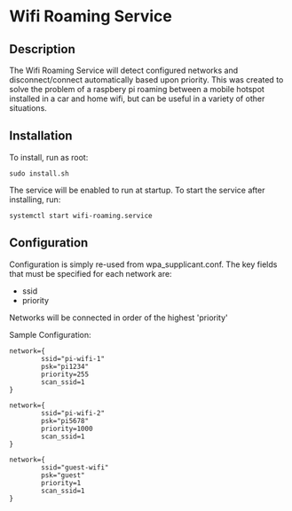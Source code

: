 # Wifi Roaming Service

## Description

The Wifi Roaming Service will detect configured networks and disconnect/connect automatically based upon priority. This was created to solve the problem of a raspbery pi roaming between a mobile hotspot installed in a car and home wifi, but can be useful in a variety of other situations.

## Installation
To install, run as root:
```
sudo install.sh
```

The service will be enabled to run at startup. To start the service after installing, run:
```
systemctl start wifi-roaming.service
```

## Configuration
Configuration is simply re-used from wpa\_supplicant.conf. The key fields that must be specified for each network are:
 * ssid
 * priority

Networks will be connected in order of the highest 'priority'

Sample Configuration:
```
network={
        ssid="pi-wifi-1"
        psk="pi1234"
        priority=255
        scan_ssid=1
}

network={
        ssid="pi-wifi-2"
        psk="pi5678"
        priority=1000
        scan_ssid=1
}

network={
        ssid="guest-wifi"
        psk="guest"
        priority=1
        scan_ssid=1
}
```
